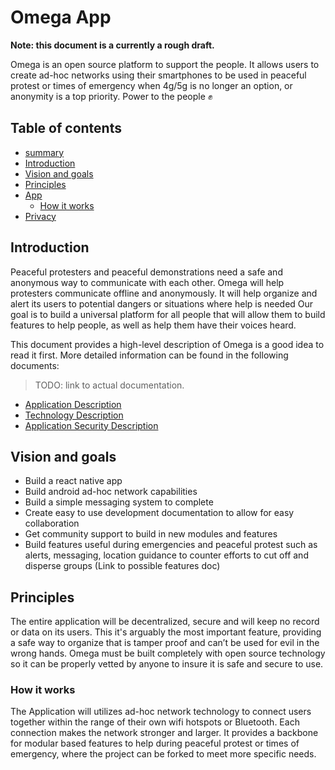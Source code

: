 
# Omega App
**Note: this document is a currently a rough draft.** 

Omega is an open source platform to support the people. It allows users to create ad-hoc networks using their smartphones to be used in peaceful protest or times of emergency when 4g/5g is no longer an option, or anonymity is a top priority. Power to the people ✊

## Table of contents

- [summary](#summary)
- [Introduction](#introduction)
- [Vision and goals](#vision-and-goals)
- [Principles](#principles)
- [App](#App)
  - [How it works](#how-it-works)
- [Privacy](#privacy)

## Introduction
Peaceful protesters and peaceful demonstrations need a safe and anonymous way to communicate with each other. Omega will help protesters communicate offline and anonymously. It will help organize and alert its users to potential dangers or situations where help is needed Our goal is to build a universal platform for all people that will allow them to build features to help people, as well as help them have their voices heard.

This document provides a high-level description of Omega is a good idea to read it first. More detailed information can be found in the following documents:

> TODO: link to actual documentation.
- [Application Description](/Application%20Description.md)
- [Technology Description](/Technology%20Description.md)
- [Application Security Description](/Application%20Security%20Description.md)


## Vision and goals
- Build a react native app
- Build android ad-hoc network capabilities
- Build a simple messaging system to complete 
- Create easy to use development documentation to allow for easy collaboration
- Get community support to build in new modules and features
- Build features useful during emergencies and peaceful protest such as alerts,
messaging, location guidance to counter efforts to cut off and disperse groups (Link to possible features doc)

## Principles
The entire application will be decentralized, secure and will keep no record or data on its users. This it's arguably the most important feature, providing a safe way to organize that is tamper proof and can’t be used for evil in the wrong hands. Omega must be built completely with open source technology so it can be properly vetted by anyone to insure it is safe and secure to use.


### How it works
The Application will utilizes ad-hoc network technology to connect users together within the range of their own wifi hotspots or Bluetooth. Each connection makes the network stronger and larger. It provides a backbone for modular based features to help during peaceful protest or times of emergency, where the project can be forked to meet more specific needs.
